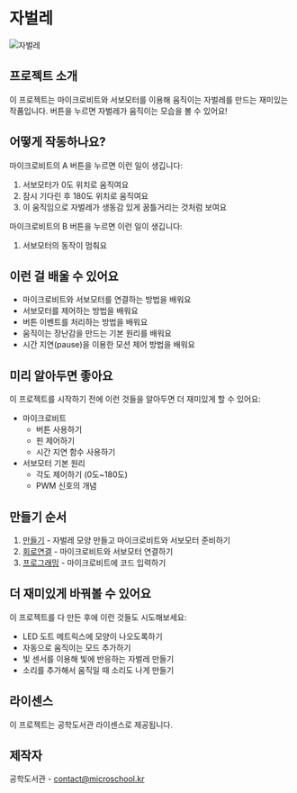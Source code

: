 # 자벌레

![자벌레](/img/caterpillar.jpg)

## 프로젝트 소개
이 프로젝트는 마이크로비트와 서보모터를 이용해 움직이는 자벌레를 만드는 재미있는 작품입니다. 버튼을 누르면 자벌레가 움직이는 모습을 볼 수 있어요!

## 어떻게 작동하나요?
마이크로비트의 A 버튼을 누르면 이런 일이 생깁니다:
1. 서보모터가 0도 위치로 움직여요
2. 잠시 기다린 후 180도 위치로 움직여요
3. 이 움직임으로 자벌레가 생동감 있게 꿈틀거리는 것처럼 보여요

마이크로비트의 B 버튼을 누르면 이런 일이 생깁니다:
1. 서보모터의 동작이 멈춰요


## 이런 걸 배울 수 있어요
- 마이크로비트와 서보모터를 연결하는 방법을 배워요
- 서보모터를 제어하는 방법을 배워요
- 버튼 이벤트를 처리하는 방법을 배워요
- 움직이는 장난감을 만드는 기본 원리를 배워요
- 시간 지연(pause)을 이용한 모션 제어 방법을 배워요

## 미리 알아두면 좋아요
이 프로젝트를 시작하기 전에 이런 것들을 알아두면 더 재미있게 할 수 있어요:
- 마이크로비트 
    - 버튼 사용하기
    - 핀 제어하기
    - 시간 지연 함수 사용하기
- 서보모터 기본 원리
    - 각도 제어하기 (0도~180도)
    - PWM 신호의 개념

## 만들기 순서  
1. [만들기](/make.md) - 자벌레 모양 만들고 마이크로비트와 서보모터 준비하기
2. [회로연결](/schematic.md) - 마이크로비트와 서보모터 연결하기
3. [프로그래밍](/code.md) - 마이크로비트에 코드 입력하기

## 더 재미있게 바꿔볼 수 있어요
이 프로젝트를 다 만든 후에 이런 것들도 시도해보세요:
- LED 도트 메트릭스에 모양이 나오도록하기 
- 자동으로 움직이는 모드 추가하기
- 빛 센서를 이용해 빛에 반응하는 자벌레 만들기
- 소리를 추가해서 움직일 때 소리도 나게 만들기

## 라이센스 
이 프로젝트는 공학도서관 라이센스로 제공됩니다.

## 제작자
공학도서관 - contact@microschool.kr